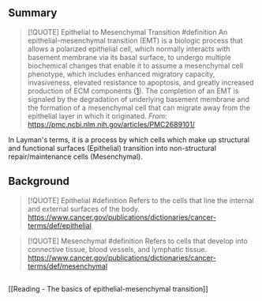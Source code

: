 
## Summary

> [!QUOTE] Epithelial to Mesenchymal Transition #definition 
> An epithelial-mesenchymal transition (EMT) is a biologic process that allows a polarized epithelial cell, which normally interacts with basement membrane via its basal surface, to undergo multiple biochemical changes that enable it to assume a mesenchymal cell phenotype, which includes enhanced migratory capacity, invasiveness, elevated resistance to apoptosis, and greatly increased production of ECM components ([1](https://pmc.ncbi.nlm.nih.gov/articles/PMC2689101/#B1)). The completion of an EMT is signaled by the degradation of underlying basement membrane and the formation of a mesenchymal cell that can migrate away from the epithelial layer in which it originated.
> *From:* https://pmc.ncbi.nlm.nih.gov/articles/PMC2689101/

In Layman's terms, it is a process by which cells which make up structural and functional surfaces (Epithelial) transition into non-structural repair/maintenance cells (Mesenchymal). 

## Background

> [!QUOTE] Epithelial #definition 
> Refers to the cells that line the internal and external surfaces of the body.
> https://www.cancer.gov/publications/dictionaries/cancer-terms/def/epithelial

> [!QUOTE] Mesenchymal #definition 
> Refers to cells that develop into connective tissue, blood vessels, and lymphatic tissue.
> https://www.cancer.gov/publications/dictionaries/cancer-terms/def/mesenchymal

## 

[[Reading - The basics of epithelial-mesenchymal transition]]